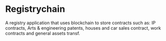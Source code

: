 # Registrychain

A registry application that uses blockchain to store contracts such as: IP contracts, Arts & engineering patents, houses and car sales contract, work contracts and general assets transf.
